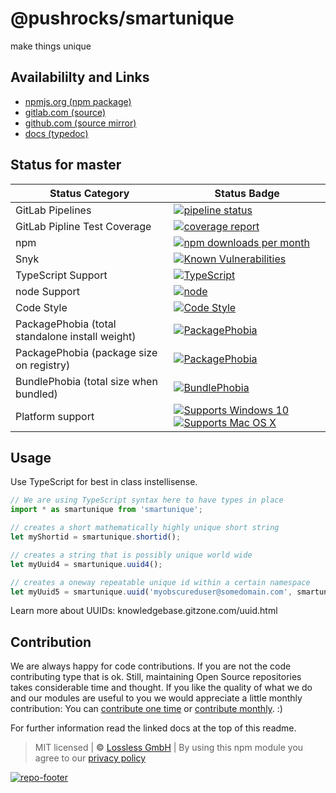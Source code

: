 # @pushrocks/smartunique
make things unique

## Availabililty and Links
* [npmjs.org (npm package)](https://www.npmjs.com/package/@pushrocks/smartunique)
* [gitlab.com (source)](https://gitlab.com/pushrocks/smartunique)
* [github.com (source mirror)](https://github.com/pushrocks/smartunique)
* [docs (typedoc)](https://pushrocks.gitlab.io/smartunique/)

## Status for master

Status Category | Status Badge
-- | --
GitLab Pipelines | [![pipeline status](https://gitlab.com/pushrocks/smartunique/badges/master/pipeline.svg)](https://lossless.cloud)
GitLab Pipline Test Coverage | [![coverage report](https://gitlab.com/pushrocks/smartunique/badges/master/coverage.svg)](https://lossless.cloud)
npm | [![npm downloads per month](https://badgen.net/npm/dy/@pushrocks/smartunique)](https://lossless.cloud)
Snyk | [![Known Vulnerabilities](https://badgen.net/snyk/pushrocks/smartunique)](https://lossless.cloud)
TypeScript Support | [![TypeScript](https://badgen.net/badge/TypeScript/>=%203.x/blue?icon=typescript)](https://lossless.cloud)
node Support | [![node](https://img.shields.io/badge/node->=%2010.x.x-blue.svg)](https://nodejs.org/dist/latest-v10.x/docs/api/)
Code Style | [![Code Style](https://badgen.net/badge/style/prettier/purple)](https://lossless.cloud)
PackagePhobia (total standalone install weight) | [![PackagePhobia](https://badgen.net/packagephobia/install/@pushrocks/smartunique)](https://lossless.cloud)
PackagePhobia (package size on registry) | [![PackagePhobia](https://badgen.net/packagephobia/publish/@pushrocks/smartunique)](https://lossless.cloud)
BundlePhobia (total size when bundled) | [![BundlePhobia](https://badgen.net/bundlephobia/minzip/@pushrocks/smartunique)](https://lossless.cloud)
Platform support | [![Supports Windows 10](https://badgen.net/badge/supports%20Windows%2010/yes/green?icon=windows)](https://lossless.cloud) [![Supports Mac OS X](https://badgen.net/badge/supports%20Mac%20OS%20X/yes/green?icon=apple)](https://lossless.cloud)

## Usage

Use TypeScript for best in class instellisense.

```javascript
// We are using TypeScript syntax here to have types in place
import * as smartunique from 'smartunique';

// creates a short mathematically highly unique short string
let myShortid = smartunique.shortid();

// creates a string that is possibly unique world wide
let myUuid4 = smartunique.uuid4();

// creates a oneway repeatable unique id within a certain namespace
let myUuid5 = smartunique.uuid('myobscureduser@somedomain.com', smartunique.uuid4());
```

Learn more about UUIDs: knowledgebase.gitzone.com/uuid.html

## Contribution

We are always happy for code contributions. If you are not the code contributing type that is ok. Still, maintaining Open Source repositories takes considerable time and thought. If you like the quality of what we do and our modules are useful to you we would appreciate a little monthly contribution: You can [contribute one time](https://lossless.link/contribute-onetime) or [contribute monthly](https://lossless.link/contribute). :)

For further information read the linked docs at the top of this readme.

> MIT licensed | **&copy;** [Lossless GmbH](https://lossless.gmbh)
| By using this npm module you agree to our [privacy policy](https://lossless.gmbH/privacy)

[![repo-footer](https://lossless.gitlab.io/publicrelations/repofooter.svg)](https://maintainedby.lossless.com)
